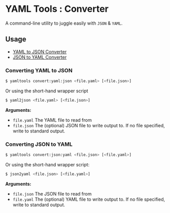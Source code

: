 # YAML Tools : Converter 

A command-line utility to juggle easily with `JSON` & `YAML`.

## Usage

- [YAML to JSON Converter](#converting-yaml-to-json)
- [JSON to YAML Converter](#converting-json-to-yaml)

### Converting YAML to JSON

```bash
$ yamltools convert:yaml:json <file.yaml> [<file.json>]
```

Or using the short-hand wrapper script

```bash
$ yaml2json <file.yaml> [<file.json>]
```

**Arguments:**

- `file.yaml` The YAML file to read from
- `file.json` The (optional) JSON file to write output to. If no file specified, write to standard output. 

### Converting JSON to YAML

```bash
$ yamltools convert:json:yaml <file.json> [<file.yaml>]
```

Or using the short-hand wrapper script:

```bash
$ json2yaml <file.json> [<file.yaml>]
```

**Arguments:**

- `file.json` The JSON file to read from
- `file.yaml` The (optional) YAML file to write output to. If no file specified, write to standard output. 


